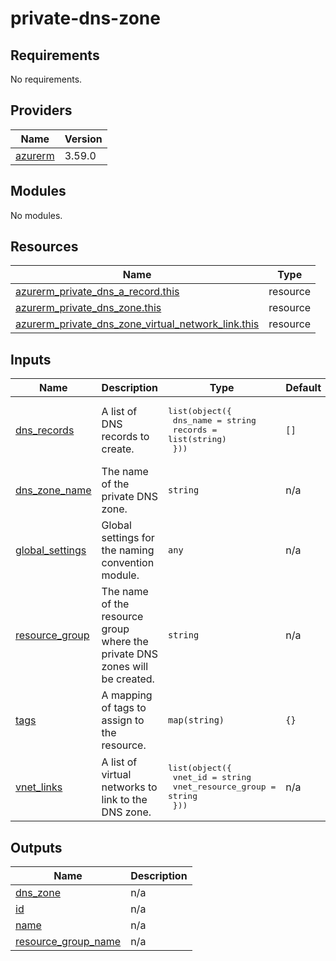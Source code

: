 # private-dns-zone

<!-- BEGINNING OF PRE-COMMIT-TERRAFORM DOCS HOOK -->
## Requirements

No requirements.

## Providers

| Name | Version |
|------|---------|
| <a name="provider_azurerm"></a> [azurerm](#provider\_azurerm) | 3.59.0 |

## Modules

No modules.

## Resources

| Name | Type |
|------|------|
| [azurerm_private_dns_a_record.this](https://registry.terraform.io/providers/hashicorp/azurerm/latest/docs/resources/private_dns_a_record) | resource |
| [azurerm_private_dns_zone.this](https://registry.terraform.io/providers/hashicorp/azurerm/latest/docs/resources/private_dns_zone) | resource |
| [azurerm_private_dns_zone_virtual_network_link.this](https://registry.terraform.io/providers/hashicorp/azurerm/latest/docs/resources/private_dns_zone_virtual_network_link) | resource |

## Inputs

| Name | Description | Type | Default | Required |
|------|-------------|------|---------|:--------:|
| <a name="input_dns_records"></a> [dns\_records](#input\_dns\_records) | A list of DNS records to create. | <pre>list(object({<br>    dns_name = string<br>    records  = list(string)<br>  }))</pre> | `[]` | no |
| <a name="input_dns_zone_name"></a> [dns\_zone\_name](#input\_dns\_zone\_name) | The name of the private DNS zone. | `string` | n/a | yes |
| <a name="input_global_settings"></a> [global\_settings](#input\_global\_settings) | Global settings for the naming convention module. | `any` | n/a | yes |
| <a name="input_resource_group"></a> [resource\_group](#input\_resource\_group) | The name of the resource group where the private DNS zones will be created. | `string` | n/a | yes |
| <a name="input_tags"></a> [tags](#input\_tags) | A mapping of tags to assign to the resource. | `map(string)` | `{}` | no |
| <a name="input_vnet_links"></a> [vnet\_links](#input\_vnet\_links) | A list of virtual networks to link to the DNS zone. | <pre>list(object({<br>    vnet_id             = string<br>    vnet_resource_group = string<br>  }))</pre> | n/a | yes |

## Outputs

| Name | Description |
|------|-------------|
| <a name="output_dns_zone"></a> [dns\_zone](#output\_dns\_zone) | n/a |
| <a name="output_id"></a> [id](#output\_id) | n/a |
| <a name="output_name"></a> [name](#output\_name) | n/a |
| <a name="output_resource_group_name"></a> [resource\_group\_name](#output\_resource\_group\_name) | n/a |
<!-- END OF PRE-COMMIT-TERRAFORM DOCS HOOK -->
